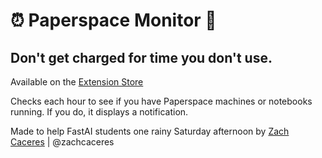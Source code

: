 # :alarm_clock: Paperspace Monitor :money_with_wings:
## Don't get charged for time you don't use.

Available on the [Extension Store](https://chrome.google.com/webstore/detail/paperspace-monitor/aobdnjdmdemladpkkhkehimdeiebohop/related)

Checks each hour to see if you have Paperspace machines or notebooks running. If you do, it displays a notification.

Made to help FastAI students one rainy Saturday afternoon by [Zach Caceres](http://zachcaceres.com) | @zachcaceres
